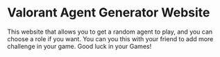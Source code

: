 ﻿# Valorant Agent Generator Website
This website that allows you to get a random agent to play, and you can choose a role if you want. You can you this with your friend to add more challenge in your game. Good luck in your Games!
